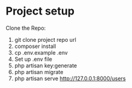 # Project setup 
Clone the Repo:
1) git clone project repo url
2) composer install 
3) cp .env.example .env
4) Set up .env file
5) php artisan key:generate
6) php artisan migrate
7) php artisan serve
http://127.0.0.1:8000/users
